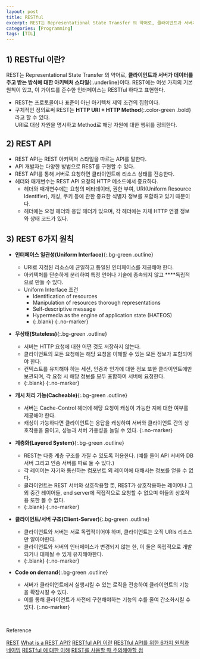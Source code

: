 ```yaml
---
layout: post 
title: RESTful
excerpt: REST는 Representational State Transfer 의 약어로, 클라이언트과 서버가 데이터를 주고 받는 방식에 대한 아키텍처 스타일이다. REST에는 여섯 가지의 기본 원칙이 있고, 이 가이드를 준수한 인터페이스는 RESTful 하다고 표현한다.
categories: [Programming]
tags: [TIL]
---
```


## 1) RESTful 이란?

REST는 Representational State Transfer 의 약어로, **클라이언트과 서버가 데이터를 주고 받는 방식에 대한 아키텍처 스타일**{:.underline}이다. REST에는 여섯 가지의 기본 원칙이 있고, 이 가이드를 준수한 인터페이스는 RESTful 하다고 표현한다.

- REST는 프로토콜이나 표준이 아닌 아키텍처 제약 조건의 집합이다.
- 구체적인 정의로써 REST는 **HTTP URI + HTTP Method**{:.color-green .bold} 라고 할 수 있다.  
  URI로 대상 자원을 명시하고 Method로 해당 자원에 대한 행위를 정의한다.


## 2) REST API

- REST API는 REST 아키텍처 스타일을 따르는 API를 말한다.
- API 개발자는 다양한 방법으로 REST를 구현할 수 있다.
- REST API를 통해 서버로 요청하면 클라이언트에 리소스 상태를 전송한다.
- 헤더와 매개변수는 REST API 요청의 HTTP 메소드에서 중요하다.
   - 헤더와 매개변수에는 요청의 메타데이터, 권한 부여, URI(Uniform Resource Identifier), 캐싱, 쿠키 등에 관한 중요한 식별자 정보를 포함하고 있기 때문이다.
   - 헤더에는 요청 헤더와 응답 헤더가 있으며, 각 헤더에는 자체 HTTP 연결 정보와 상태 코드가 있다.


## 3) REST 6가지 원칙

- **인터페이스 일관성(Uniform Interface)**{:.bg-green .outline}
   - URI로 지정된 리소스에 균일하고 통일된 인터페이스를 제공해야 한다.
   - 아키텍처를 단순하게 분리하여 특정 언어나 기술에 종속되지 않고 ****독립적으로 만들 수 있다.
   - Uniform Interface 조건
      - Identification of resources
      - Manipulation of resources thorough representations
      - Self-descriptive message
      - Hypermedia as the engine of application state (HATEOS)
      - {:.blank}
{:.no-marker}


- **무상태(Stateless)**{:.bg-green .outline}
   - 서버는 HTTP 요청에 대한 어떤 것도 저장하지 않는다.
   - 클라이언트의 모든 요청에는 해당 요청을 이해할 수 있는 모든 정보가 포함되어야 한다.
   - 컨텍스트를 유지해야 하는 세션, 인증과 인가에 대한 정보 또한 클라이언트에만 보관되며, 각 요청 시 해당 정보를 모두 포함하여 서버에 요청한다.
   - {:.blank}
{:.no-marker} 


- **캐시 처리 가능(Cacheable)**{:.bg-green .outline}
   - 서버는 Cache-Control 헤더에 해당 요청이 캐싱이 가능한 지에 대한 여부를 제공해야 한다.
   - 캐싱이 가능하다면 클라이언트는 응답을 캐싱하여 서버와 클라이언트 간의 상호작용을 줄이고, 성능과 서버 가용성을 늘릴 수 있다.
{:.no-marker}


- **계층화(Layered System)**{:.bg-green .outline}
   - REST는 다중 계층 구조를 가질 수 있도록 허용한다. (예를 들어 API 서버와 DB서버 그리고 인증 서버를 따로 둘 수 있다.)
   - 각 레이어는 자기와 통신하는 컴포넌트 외 레이어에 대해서는 정보를 얻을 수 없다.
   - 클라이언트는 REST 서버와 상호작용할 뿐, REST가 상호작용하는 레이어나 그 외 중간 레이어들, end server에 직접적으로 요청할 수 없으며 이들의 상호작용 또한 볼 수 없다.
   - {:.blank}
{:.no-marker}

- **클라이언트/서버 구조(Client-Server)**{:.bg-green .outline}
   - 클라이언트와 서버는 서로 독립적이어야 하며, 클라이언트는 오직 URIs 리소스만 알아야한다.
   - 클라이언트와 서버의 인터페이스가 변경되지 않는 한, 이 둘은 독립적으로 개발되거나 대체될 수 있게 유지해야한다.
   - {:.blank}
{:.no-marker}


- **Code on demand**{:.bg-green .outline}
   - 서버가 클라이언트에서 실행시킬 수 있는 로직을 전송하여 클라이언트의 기능을 확장시킬 수 있다.
   - 이를 통해 클라이언트가 사전에 구현해야하는 기능의 수를 줄여 간소화시킬 수 있다.
{:.no-marker}


<br>

<div class="post-reference">
   <p>Reference</p>
   <a href="https://ko.wikipedia.org/wiki/REST](https://ko.wikipedia.org/wiki/REST">REST</a>
   <a href="https://www.redhat.com/ko/topics/api/what-is-a-rest-api">What is a REST API?</a>
   <a href="https://velog.io/@somday/RESTful-API-%EC%9D%B4%EB%9E%80">RESTful API 이란</a>
   <a href="https://prohannah.tistory.com/156">RESTful API를 위한 6가지 원칙과 네이밍</a>
   <a href="http://amazingguni.github.io/blog/2016/03/REST%EC%97%90-%EB%8C%80%ED%95%9C-%EC%9D%B4%ED%95%B4-1">RESTful 에 대한 이해</a>
   <a href="https://sabarada.tistory.com/9">REST를 사용할 때 주의해야할 점</a>
</div>


